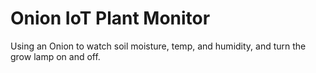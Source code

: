 # Onion IoT Plant Monitor

Using an Onion to watch soil moisture, temp, and humidity, and turn the grow lamp on and off.
